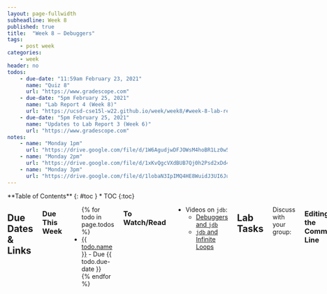 ```yaml
---
layout: page-fullwidth
subheadline: Week 8
published: true
title:  "Week 8 – Debuggers"
tags:
    - post week
categories:
    - week
header: no
todos:
    - due-date: "11:59am February 23, 2021"
      name: "Quiz 8"
      url: "https://www.gradescope.com"
    - due-date: "5pm February 25, 2021"
      name: "Lab Report 4 (Week 8)"
      url: "https://ucsd-cse15l-w22.github.io/week/week8/#week-8-lab-report"
    - due-date: "5pm February 25, 2021"
      name: "Updates to Lab Report 3 (Week 6)"
      url: "https://www.gradescope.com"
notes:
    - name: "Monday 1pm"
      url: "https://drive.google.com/file/d/1W6AgudjwDFJOWsM4hoBR1Lz0w5bb0ct7"
    - name: "Monday 2pm"
      url: "https://drive.google.com/file/d/1xKvQgcVXdBUB7Qj0h2Psd2xDd4TB-EbW"
    - name: "Monday 3pm"
      url: "https://drive.google.com/file/d/1lobaN3IpIMQ4HE8WuidJ3UI6Ju6wk16J"
---
```


<div class="row">
<div class="medium-4 medium-push-8 columns" markdown="1">
<div class="panel radius fixed-toc"  data-options="sticky_on:large" markdown="1">
**Table of Contents**
{: #toc }
*  TOC
{:toc}
</div>
</div><!-- /.medium-4.columns -->

<div class="medium-8 medium-pull-4 columns" markdown="1">

## Due Dates & Links

### Due This Week

<ul>
{% for todo in page.todos %}
<li><a href="{{ todo.url }}">{{ todo.name }}</a> - Due {{ todo.due-date }}</li>
{% endfor %}
</ul>

### To Watch/Read

- Videos on `jdb`:
    - [Debuggers and `jdb`](https://www.youtube.com/watch?v=0Olg_U0Su_I)
    - [`jdb` and Infinite Loops](https://youtu.be/AFkUAwvPTGA)

## Lab Tasks

Discuss with your group:

### Editing at the Command Line

**Everyone** should do this; it's skill practice that you all need.

Clone (or pull if you've already cloned) **your** copy of
`week8lab` onto ieng6. We have provided you think link here:
[week8lab](https://github.com/ucsd-cse15l-f23/week8lab.git)

Make sure you can use `javac -cp .:lib/hamcrest-core-1.3.jar:lib/junit-4.13.2.jar *.java` to build it and `java -cp .:lib/hamcrest-core-1.3.jar:lib/junit-4.13.2.jar org.junit.runner.JUnitCore HandlerTests` run your tests. Note that since you last saw ChatServer, our devs have updated a key known bug where the main method did not match the name of the java file. It has since been fixed and the main method is now `ChatServer`.

Still on your own, open the test file by giving it as an argument to `vim`, like
`vim HandlerTests.java` (you might need to `cd` into the repository
directory first). Add a test using the vim editing commands you learned, then
save, quit, and rerun the tests.

You've just done programming entirely on ieng6; you didn't need VScode at all,
just a terminal!

As a group, discuss and **write in notes**:

- What were two things you thought were annoying about using Vim? Be specific.
- What were two things you thought were cool about using Vim? Be specific.

### Using a Debugger

Do this part as a group, while logged into someone's account on `ieng6`. Here we will look at a branch in our code that is currently in developement and a work in progress. You and your group have been tasked with testing the new beta branch which adds functionality to the original ChatServer.

1. Make a fresh clone of [https://github.com/ucsd-cse15l-w22/week8lab](https://github.com/ucsd-cse15l-w22/week8lab)
2. In the checkout, run </br>`javac -cp .:lib/hamcrest-core-1.3.jar:lib/junit-4.13.2.jar *.java` </br> and </br>`java -cp .:lib/hamcrest-core-1.3.jar:lib/junit-4.13.2.jar org.junit.runner.JUnitCore HandlerTests` </br>Notice that we have test failures.
3. ## Use `jdb` with `ChatServer` to run _just that markdown file_ from the command line using the `main` method of `ChatServer`. Take use `jdb` commands to get the following information and take screenshots of it:
    - The stack trace when the exception is happening
    - The local variables in `getLinks` when the exception is happening
4. Next, use `jdb` to run the JUnit tests.You can refer to the lecture videos for a good way to
do this. Again, use `jdb` commands to find:
    - The stack trace when the exception is happening
    - The local variables in `getLinks` when the exception is happening

Then, diagnose and fix the bug so that all the tests pass. Make a commit with
the fix and push it, then link to the commit in your notes.


Write down in notes answers to these additional questions:

- What is information that you were able to get via `jdb` that you would be
unable to get via the stack trace of the exception?
- What are some pros and cons of using `jdb` to get information vs. adding print
statements to do so?
- Discuss the `findCloseParen` method – are there other places in parsing
markdown where a method like this may be useful?


### More Debugger Uses

Switch to another student to screenshare, still using `ieng6`.

Change `findCloseParen` so that it has an infinite loop (for example, remove the
increment `closeParen++`, or change the condition). Re-run `make test` and
verify that a test is in an infinite loop.

Practice using `jdb` with `suspend` to pause the program and show the stack
trace during the loop. You should be able to identify:

- Which test is triggering the infinite loop
- Which line the program stopped on when the program was `suspend`ed
- What the current values of all the variables are in `getCloseParen` at the
moment the program suspended

Take a screenshot or copy/paste of your `jdb` session and indicate in your notes
each of the three items above and how your `jdb` session informs you of that.


## Week 8 Lab Report

Consider the following chat histories between the professors:

### Snippet 1

```
[Joe]: Hey, did you hear about the Java developer who walked into a bar?

[Edwin]: No, what happened?

[Joe]: He said, "Give me a strong cup of Java! And make it Object-Oriented!" ☕️😄

[Onat]: Haha, that's a good one, Joe! Speaking of Java, did you know that Monty Python's Holy Grail was written in Java?

[Edwin]: Really? I thought it was written in Python!

[Onat]: Well, that would make more sense, wouldn't it? But it seems they had a "Java Holy Grail" moment! 🏆😂

[Joe]: And let's not forget the Java programmers who always have to deal with "NullPointerExceptions."

[Edwin]: Yeah, they're like the Knights Who Say "Null"! They're always on a quest to find that elusive object.

[Onat]: True, true! And when they finally find it, they shout, "Eureka!" just like Archimedes.

[Joe]: Haha, the life of a Java developer can be quite the adventure, just like a Monty Python sketch!

[Edwin]: Indeed! But at the end of the day, we all know that "The Spam of Java is not a valid beverage!" 🍖🚫☕️

[Onat]: Well said, Edwin! Let's keep the Java and Python jokes rolling, and help our student's code be as legendary as a Monty Python tale! 😄🐍👨‍💻
```

### Snippet 2

```
[Onat]: Hey guys, have do you know why the chicken crossed the road?

[Edwin]: Was it late to class?

[Joe]: To get to the other side?

[Onat]: No, to escape the Ministry of Silly Walks! 😄

[Edwin]: And did you hear about the lumberjack who wanted to be a dentist?

[Onat]: Nope, what happened?

[Edwin]: He got tired of the daily grind! 🌲😁

[Joe]: That's a good one, Edwin! But let me tell you about the time I tried to buy a shrubbery for my garden...

[Onat]: A shrubbery, you say? Did the Knights Who Say "Ni" give you a hard time?

[Joe]: They did! They demanded a sacrifice of... a herring! 🐟

[Edwin]: Well, that's not too bad. At least they didn't ask for a dead parrot. 🦜

[Onat]: Ah, the dead parrot sketch! I love how they could turn the most ordinary situations into comedy gold.

[Joe]: Absolutely! It's like their humor is a cross between a witty intellectual and a three-headed knight!

[Joe]: Agreed! Now, let's not be too silly and get back to work before we end up in a sketch ourselves. 😄
```

### Snippet 3

```
[Joe]: Hey, have you heard about the Java bug that's as elusive as the Force?

[Edwin]: No, tell me more!

[Joe]: Well, it's like a Jedi mind trick. It only appears when you're not looking for it! 🧙‍♂️

[Onat]: Haha, that sounds like a classic Java bug. But you know what's even more mysterious? Jar Jar Binks's role in Star Wars!

[Edwin]: Oh, Jar Jar... He's the real mystery of the galaxy. Maybe he's secretly a Java developer trying to fix bugs in the codebase.

[Joe]: Or perhaps he's a Sith Lord in disguise, using the Dark Side of the Force to cause those Java bugs!

[Onat]: That would explain a lot! "Meesa causing bugs, oopsie!" 😂

[Edwin]: And when you finally find a solution to a tricky Java bug, it's like saying, "These aren't the bugs you're looking for!"

[Joe]: Absolutely! You wave your hand and hope the bug disappears. But it usually doesn't work that way.

[Onat]: Well, as they say in the Java world, "May the stack trace be with you!" 🚀🌌

[Edwin]: Haha, that's the programmer's version of "May the Force be with you!" Let's hope we can teach our students to squash those Java bugs and keep the galaxy safe from code errors!

[Joe]: Agreed! And may our code be as strong as the Force itself. 🤖👾💻
```

For **each** snippet, add a test both to **your** implementation of
markdown-parse, _and_ the implementation you reviewed in week 7. Run the tests and show
the results of running the tests on each. This means you should add a total of
**6** test methods (3 to your implementation and 3 to the one you reviewed).

This means you will need to clone and run both your implementation and the one
you reviewed in week 7, make some small edits, and run them both.

Your report should include:

- A link to your markdown-parse repository and a link to the one you reviewed in week 7
- For each test above:
    - Decide on what it _should_ produce by using either VScode preview or [the CommonMark demo site](https://spec.commonmark.org/dingus/)
    - Showing the code in `MarkdownParseTest.java` for how you turned it into a test
    - For **your implementation**, the corresponding output when running the
    tests; if it passed, say so. If it didn't pass, show the specific part of
    the JUnit output that shows the test failure.
    - For **the implementation you reviewed in Week 7**, the corresponding output when running the
    tests; if it passed, say so. If it didn't pass, show the specific part of
    the JUnit output that shows the test failure.
- Answer the following questions with 2-3 sentences each:
    - Do you think there is a small (<10 lines) code change that will make your
    program work for snippet 1 and all related cases that use inline code with
    backticks? If yes, describe the code change. If not, describe why it would
    be a more involved change.
    - Do you think there is a small (<10 lines) code change that will make your
    program work for snippet 2 and all related cases that nest parentheses,
    brackets, and escaped brackets? If yes, describe the code change. If not,
    describe why it would be a more involved change.
    - Do you think there is a small (<10 lines) code change that will make your
    program work for snippet 3 and all related cases that have newlines in
    brackets and parentheses? If yes, describe the code change. If not, describe
    why it would be a more involved change.


If you're using a direct clone to `ieng6`, you might find it useful to give an
extra argument to `git clone` that specifies which directory to clone into, for
example:

```
$ git clone https://github.com/ucsd-cse15l-w22/markdown-parse markdown-parse-target-directory
```

Add your lab report as `lab-report-4-week-8` within the same Github pages lab
reports repository you've been using all quarter, and include all of the
elements above.
